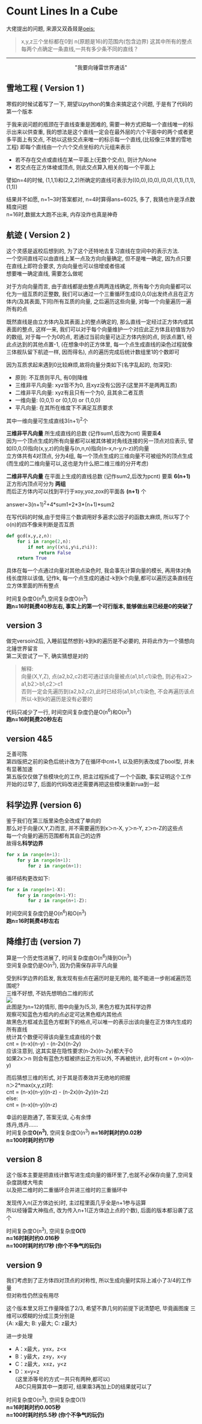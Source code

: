 # Count Lines In a Cube

大佬提出的问题, 来源又双叒叕是[oeis:](http://oeis.org/A222267)   
> x,y,z三个坐标都在0到 n(原题是16)的范围内(包含边界) 这其中所有的整点每两个点确定一条直线,一共有多少条不同的直线？  

---
<p style="font-size:em;text-align:center"> "我要向锤雷世界通话"</p>

## 雪地工程 ( Version 1 )  
寒假的时候试着写了一下, 期望以python的集合来搞定这个问题, 于是有了代码的第一个版本  

于我来说问题的瓶颈在于直线查重是困难的, 需要一种方式把每一个直线唯一的标示出来以供查重,
我的想法是这个直线一定会在最外层的六个平面中的两个或者更多平面上有交点, 不妨以这些交点来唯一的标示每一个直线,(比较像三体里的雪地工程) 即每个直线由一个六个交点坐标的六元组来表示   

- 若不存在交点或直线在某一平面上(无数个交点), 则计为None   
- 若交点在正方体棱或顶点, 则此交点算入相关的每一个平面上  

譬如n=4的时候, (1,1,1)和(2,2,2)所确定的直线可表示为((0,0),(0,0),(0,0),(1,1),(1,1),(1,1))  

结果并不如愿, n=1~3时答案都对, n=4时算得ans=6025, 多了, 我猜也许是浮点数精度问题  
n=16时,数据太大跑不出来, 内存没炸也真是神奇

## 航迹 ( Version 2 )   
这个灵感是返校后想到的, 为了这个还特地去复习直线在空间中的表示方法.  
一个空间直线可以由直线上某一点及方向向量确定, 但不是唯一确定, 因为点只要在直线上即符合要求, 方向向量也可以倍增或者倍减   
想要唯一确定直线, 需要怎么做呢  

对于方向向量而言, 由于直线都是由整点两两连线确定, 所有每个方向向量都可以化为一组互质的正整数, 我们可以通过一个三重循环生成(0,0,0)出发终点且在正方体内(及其表面,下同)所有互质的向量, 之后遍历这些向量, 对每一个向量遍历一遍所有的点  

既然直线是由立方体内及其表面上的整点确定的, 那么直线一定经过正方体内或其表面的整点, 这样一来, 我们可以对于每个向量维护一个对应此正方体且初值皆为0的数组, 对于每一个为0的点, 若通过当前向量可达正方体内别的点, 则该点置1, 经此点达到的其他点置-1, (在想象中的正方体里, 每一个点生成直线的染色过程就像三体舰队留下航迹一样, 因而得名), 点的遍历完成后统计数组里1的个数即可  

因为互质求起来遇到0比较麻烦,故将向量分类如下(名字乱起的, 勿深究):  

- 原则: 不互质则平凡, 有0则降维  
- 三维非平凡向量: xyz皆不为0, 且xyz没有公因子(这里并不是两两互质)  
- 二维非平凡向量: xyz有且只有一个为0, 且其余二者互质  
- 一维向量: (0,0,1) or (0,1,0) or (1,0,0)  
- 平凡向量: 在其所在维度下不满足互质要求   

其中一维向量可生成直线3(n+1)<sup>2</sup>个  

**三维非平凡向量** 所生成直线的总数 (记作sum1,后改为cnt) 需要乘**4**  
因为一个顶点生成的所有向量都可以被其体被对角线连接的另一顶点对应表示, 譬如(0,0,0)指向(x,y,z)的向量与(n,n,n)指向(n-x,n-y,n-z)的向量   
立方体共有4对顶点, 分为4组, 每一个顶点生成的三维向量不可被组外的顶点生成(而生成的二维向量可以,这也是为什么把二维三维的分开考虑)   

**二维非平凡向量** 在平面上生成的直线总数 (记作sum2,后改为pcnt) 要乘 **6(n+1)**  
正方形内顶点可分为 **两组**  
而后正方体内可以找到平行于xoy,yoz,zox的平面各 **(n+1)** 个  

answer=3(n+1)<sup>2</sup>+4\*sum1+2\*3\*(n+1)\*sum2  

在写代码的时候,由于觉得三个数调用好多遍求公因子的函数太麻烦, 所以写了个o(n)的四不像来判断是否互质  
``` python
def gcd(x,y,z,n):
    for i in range(2,n):
        if not any((x%i,y%i,z%i)):
            return False
    return True
```
具体在每一个点通过向量对其他点染色时, 我会事先计算向量的模长, 再用体对角线长度除以该值, 记作k, 每一个点生成的通过-k到k个向量,都可以遍历这条直线在立方体里面的所有整点  

时间复杂度O(n<sup>6</sup>),空间复杂度O(n<sup>3</sup>)  
**跑n=16时耗费40秒左右, 事实上的第一个可行版本, 能够做出来已经是0的突破了**

## version 3  
做完versoin2后, 入睡前猛然想到-k到k的遍历是不必要的, 并将此作为一个猜想向北锤世界留言  
第二天尝试了一下, 确实猜想是对的  

> 解释:  
> 向量(X,Y,Z), 点(a2,b2,c2)若可通过该向量被点(a1,b1,c1)染色, 则必有a2＞a1,b2＞b1,c2＞c1  
> 否则一定会先遍历到(a2,b2,c2),此时已经将(a1,b1,c1)染色, 不会再遍历该点  
> 所以-k到k的遍历是没有必要的  

代码只减少了一行, 时间空间复杂度仍是O(n<sup>6</sup>)和O(n<sup>3</sup>)  
**跑n=16时耗费20秒左右**

## version 4&5  
乏善可陈  
第四版把之前的染色后统计改为了在循环中cnt+1, 以及把列表改成了bool型, 并未有显著加速  
第五版仅仅做了些模块化的工作, 把主过程拆成了一个个函数, 事实证明这个工作开始的过早了, 后面的代码改进还需要再把这些模块重新rua到一起  

## 科学边界 (version 6)  
鉴于我们在第三版里染色全改成了单向的  
那么对于向量(X,Y,Z)而言, 并不需要遍历到x＞n-X, y＞n-Y, z＞n-Z的这些点  
每一个向量的遍历范围都有其自己的边界  
故得名**科学边界**  
``` python
for x in range(n+1):
    for y in range(n+1):
        for z in range(n+1):
```
循环结构更改如下:   
``` python
for x in range(n+1-X):
    for y in range(n+1-Y):
        for z in range(n+1-Z):
```

时间空间复杂度仍是O(n<sup>6</sup>)和O(n<sup>3</sup>)  
**跑n=16时耗费4秒左右**  

## 降维打击 (version 7)  
算是一个历史性进展了, 时间复杂度由O(n<sup>6</sup>)降到O(n<sup>3</sup>)  
空间复杂度仍是O(n<sup>3</sup>), 因为仍需保存非平凡向量  

受到科学边界的启发, 我发现有些点在遍历时是无用的, 能不能进一步削减遍历范围呢?  
三维不好想, 不妨先想明白二维的形式  
![](A:\GitHub\my-markdown-test-area\scienceEdge.png)  
此图是为n=12的情形, 图中向量为(5,3), 黑色方框为其科学边界  
观察可知蓝色方框内的点必定可达黑色框内其他点  
故黑色方框减去蓝色方框剩下的格点,可以唯一的表示出该向量在正方体内生成的所有直线  
统计其个数便可得该向量生成直线的个数  
cnt = (n-x)(n-y) - (n-2x)(n-2y)  
应该注意到, 这其实是在隐性要求(n-2x)(n-2y)都大于0   
如果2x＞n 则会有蓝色方框被挤出正方形以外, 不再被统计,
此时有cnt = (n-x)(n-y)

而后猜想三维的形式, 对于其是否奏效并无绝地的把握  
n＞2\*max(x,y,z)时:  
cnt = (n-x)(n-y)(n-z) - (n-2x)(n-2y)(n-2z)   
else:  
cnt = (n-x)(n-y)(n-z)  

幸运的是跑通了, 答案无误, 心有余悸  
炼丹,炼丹......  
时间复杂度**O(n<sup>3</sup>)**, 空间复杂度O(n<sup>3</sup>)
**n=16时耗时约0.02秒**  
**n=100时耗时约17秒**  

## version 8  
这个版本主要是把直线计数写进生成向量的循环里了,也就不必保存向量了,空间复杂度跳楼大甩卖  
以及把二维时的二重循环合并进三维时的三重循环中  

发现传入n(正方体边长)时, 主过程里面几乎全是n+1参与运算  
所以经锤雷大神指点, 改为传入n+1(正方体边上点的个数), 后面的版本都沿袭了这个   

时间复杂度O(n<sup>3</sup>), 空间复杂度**O(1)**  
**n=16时耗时约0.016秒**  
**n=100时耗时约17秒 (你个不争气的玩仍)**  

## version 9  
我们考虑到了正方体四对顶点的对称性, 所以生成向量时实际上减小了3/4的工作量  
但对称性仍然没有用尽  

这个版本里又将工作量降低了2/3, 希望不靠几何的前提下说清楚吧, 毕竟画图废
三维可以模糊的分成三类分别是  
{A: x最大; B: y最大; C: z最大}  

进一步处理  

- A：x最大，y≤x，z<x  
- B：y最大，z≤y，x<y  
- C：z最大，x≤z，y<z  
- D：x=y=z  
(这里添等号的方式一共只有两种,都可以)  
ABC只用算其中一类即可, 结果乘3再加上D的结果就可以了  

时间复杂度O(n<sup>3</sup>), 空间复杂度O(1)  
**n=16时耗时约0.005秒**  
**n=100时耗时约5.5秒 (你个不争气的玩仍)**  
